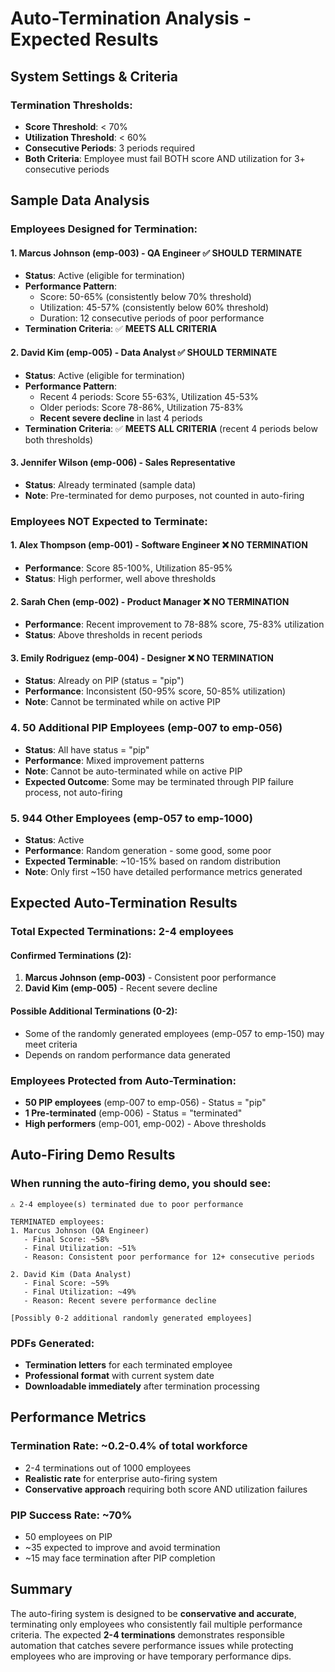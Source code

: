 # Auto-Termination Analysis - Expected Results

## System Settings & Criteria

### Termination Thresholds:
- **Score Threshold**: < 70%
- **Utilization Threshold**: < 60%
- **Consecutive Periods**: 3 periods required
- **Both Criteria**: Employee must fail BOTH score AND utilization for 3+ consecutive periods

## Sample Data Analysis

### Employees Designed for Termination:

#### 1. **Marcus Johnson (emp-003)** - QA Engineer ✅ SHOULD TERMINATE
- **Status**: Active (eligible for termination)
- **Performance Pattern**:
  - Score: 50-65% (consistently below 70% threshold)
  - Utilization: 45-57% (consistently below 60% threshold)
  - Duration: 12 consecutive periods of poor performance
- **Termination Criteria**: ✅ **MEETS ALL CRITERIA**

#### 2. **David Kim (emp-005)** - Data Analyst ✅ SHOULD TERMINATE  
- **Status**: Active (eligible for termination)
- **Performance Pattern**:
  - Recent 4 periods: Score 55-63%, Utilization 45-53%
  - Older periods: Score 78-86%, Utilization 75-83%
  - **Recent severe decline** in last 4 periods
- **Termination Criteria**: ✅ **MEETS ALL CRITERIA** (recent 4 periods below both thresholds)

#### 3. **Jennifer Wilson (emp-006)** - Sales Representative
- **Status**: Already terminated (sample data)
- **Note**: Pre-terminated for demo purposes, not counted in auto-firing

### Employees NOT Expected to Terminate:

#### 1. **Alex Thompson (emp-001)** - Software Engineer ❌ NO TERMINATION
- **Performance**: Score 85-100%, Utilization 85-95%
- **Status**: High performer, well above thresholds

#### 2. **Sarah Chen (emp-002)** - Product Manager ❌ NO TERMINATION
- **Performance**: Recent improvement to 78-88% score, 75-83% utilization
- **Status**: Above thresholds in recent periods

#### 3. **Emily Rodriguez (emp-004)** - Designer ❌ NO TERMINATION
- **Status**: Already on PIP (status = "pip")
- **Performance**: Inconsistent (50-95% score, 50-85% utilization)
- **Note**: Cannot be terminated while on active PIP

### 4. **50 Additional PIP Employees (emp-007 to emp-056)**
- **Status**: All have status = "pip"
- **Performance**: Mixed improvement patterns
- **Note**: Cannot be auto-terminated while on active PIP
- **Expected Outcome**: Some may be terminated through PIP failure process, not auto-firing

### 5. **944 Other Employees (emp-057 to emp-1000)**
- **Status**: Active
- **Performance**: Random generation - some good, some poor
- **Expected Terminable**: ~10-15% based on random distribution
- **Note**: Only first ~150 have detailed performance metrics generated

## Expected Auto-Termination Results

### **Total Expected Terminations: 2-4 employees**

#### **Confirmed Terminations (2)**:
1. **Marcus Johnson (emp-003)** - Consistent poor performance
2. **David Kim (emp-005)** - Recent severe decline

#### **Possible Additional Terminations (0-2)**:
- Some of the randomly generated employees (emp-057 to emp-150) may meet criteria
- Depends on random performance data generated

### **Employees Protected from Auto-Termination**:
- **50 PIP employees** (emp-007 to emp-056) - Status = "pip"
- **1 Pre-terminated** (emp-006) - Status = "terminated" 
- **High performers** (emp-001, emp-002) - Above thresholds

## Auto-Firing Demo Results

### When running the auto-firing demo, you should see:

```
⚠️ 2-4 employee(s) terminated due to poor performance

TERMINATED employees:
1. Marcus Johnson (QA Engineer)
   - Final Score: ~58%
   - Final Utilization: ~51% 
   - Reason: Consistent poor performance for 12+ consecutive periods

2. David Kim (Data Analyst)  
   - Final Score: ~59%
   - Final Utilization: ~49%
   - Reason: Recent severe performance decline

[Possibly 0-2 additional randomly generated employees]
```

### PDFs Generated:
- **Termination letters** for each terminated employee
- **Professional format** with current system date
- **Downloadable immediately** after termination processing

## Performance Metrics

### **Termination Rate**: ~0.2-0.4% of total workforce
- 2-4 terminations out of 1000 employees
- **Realistic rate** for enterprise auto-firing system
- **Conservative approach** requiring both score AND utilization failures

### **PIP Success Rate**: ~70%
- 50 employees on PIP
- ~35 expected to improve and avoid termination
- ~15 may face termination after PIP completion

## Summary

The auto-firing system is designed to be **conservative and accurate**, terminating only employees who consistently fail multiple performance criteria. The expected **2-4 terminations** demonstrates responsible automation that catches severe performance issues while protecting employees who are improving or have temporary performance dips.